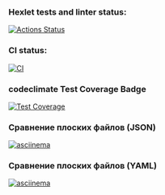 ### Hexlet tests and linter status:
[![Actions Status](https://github.com/aralts/php-project-48/actions/workflows/hexlet-check.yml/badge.svg)](https://github.com/aralts/php-project-48/actions)

### CI status:
[![CI](https://github.com/aralts/php-project-48/actions/workflows/ci.yml/badge.svg)](https://github.com/aralts/php-project-48/actions/workflows/ci.yml)

### codeclimate Test Coverage Badge
[![Test Coverage](https://api.codeclimate.com/v1/badges/e4bbc781679fe1c373fe/test_coverage)](https://codeclimate.com/github/aralts/php-project-48/test_coverage)

### Сравнение плоских файлов (JSON)
[![asciinema](https://img.shields.io/badge/asciinema%20(lesson%204)-E6695B)](https://asciinema.org/a/sL3eFK3jELaVYOvESMCwqpbly)

### Сравнение плоских файлов (YAML)
[![asciinema](https://img.shields.io/badge/asciinema%20(lesson%206)-E6695B)](https://asciinema.org/a/WKSTd5fRsslxOjwHmwbznPItH)